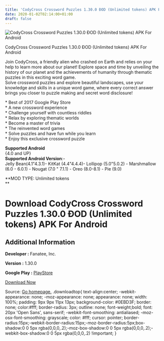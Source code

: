 ```yaml
---
title: 'CodyCross Crossword Puzzles 1.30.0 ÐOD (Unlimited tokens) APK For Android'
date: 2020-01-02T02:14:00+01:00
draft: false
---
```


![CodyCross Crossword Puzzles 1.30.0 ÐOD (Unlimited tokens) APK For Android](https://i0.wp.com/apkhome.net/wp-content/uploads/2019/11/CodyCross-Crossword-Puzzles-1.30.0-ÐOD-Unlimited-tokens.png "CodyCross Crossword Puzzles 1.30.0 ÐOD (Unlimited tokens) APK For Android")

  

CodyCross Crossword Puzzles 1.30.0 ÐOD (Unlimited tokens) APK For Android

Join CodyCross, a friendly alien who crashed on Earth and relies on your help to learn more about our planet! Explore space and time by unveiling the history of our planet and the achievements of humanity through thematic puzzles in this exciting word game.  
Solve crossword puzzles and explore beautiful landscapes, use your knowledge and skills in a unique word game, where every correct answer brings you closer to puzzle making and secret word disclosure!

\* Best of 2017 Google Play Store  
\* A new crossword experience  
\* Challenge yourself with countless riddles  
\* Relax by exploring thematic worlds  
\* Become a master of trivia  
\* The reinvented word games  
\* Solve puzzles and have fun while you learn  
\* Enjoy this exclusive crossword puzzle

**Supported Android**  
{4.0 and UP}  
**Supported Android Version**:-  
Jelly Bean(4.1"4.3.1)- KitKat (4.4"4.4.4)- Lollipop (5.0"5.0.2) - Marshmallow (6.0 - 6.0.1) - Nougat (7.0 " 7.1.1) - Oreo (8.0-8.1) - Pie (9.0)

**MOD TYPE: Unlimited tokens  
**

Download CodyCross Crossword Puzzles 1.30.0 ÐOD (Unlimited tokens) APK For Android
===================================================================================

Additional Information
----------------------

**Developer :** Fanatee, Inc.

**Version :** 1.30.0

**Google Play :** [PlayStore](https://play.google.com/store/apps/details?id=com.fanatee.cody)

  

[Download Now](https://store4app.co/post/codycross-crossword-puzzles-1-30-0-od-unlimited-tokens-apk-for-android_1573677926)

  
Source: [Go homepage.](https://store4app.co/post/codycross-crossword-puzzles-1-30-0-od-unlimited-tokens-apk-for-android_1573677926) .downloadtop{ text-align:center; -webkit-appearance: none; -moz-appearance: none; appearance: none; width: 100%; padding: 9px 9px 11px 13px; background-color: #0EBD3F; border: none; color:#fff; border-radius: 3px; outline: none; font-weight;bold; font: 20px 'Open Sans', sans-serif; -webkit-font-smoothing: antialiased; -moz-osx-font-smoothing: grayscale; color: #fff; cursor: pointer; border-radius:15px;-webkit-border-radius:15px;-moz-border-radius:5px;box-shadow:0 0 5px rgba(0,0,0,.2);-moz-box-shadow:0 0 5px rgba(0,0,0,.2);-webkit-box-shadow:0 0 5px rgba(0,0,0,.2) !important; }